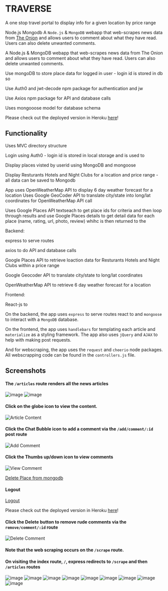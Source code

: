 # TRAVERSE

A one stop travel portal to display info for a given location by price range

Node.js Mongodb 
A `Node.js` &amp; `MongoDB` webapp that web-scrapes news data from [The Onion](http://www.theonion.com/) and allows users to comment about what they have read. Users can also delete unwanted comments.

A Node.js & MongoDB webapp that web-scrapes news data from The Onion and allows users to comment about what they have read. Users can also delete unwanted comments.

Use mongoDB to store place data for logged in user - login id is stored in db so 

Use Auth0 and jwt-decode npm package for authentication and jw

Use Axios npm package for API and database calls

Uses mongooose model for database schema

Please check out the deployed version in Heroku [here](https://traverse2.herokuapp.com/)!

## Functionality
Uses MVC directory structure

Login using Auth0 - login id is stored in local storage and is used to 

Display places visted by userid using MongoDB and mongoose

Display Resturants Hotels and Night Clubs for a location and price range - all data can be saved to Mongodb 

App uses OpenWeatherMap API to display 6 day weather forecast for a location
Uses Google GeoCoder API to translate city/state into long/lat coordinates for OpenWeatherMap API call

Uses Google Places API textseach to get place ids for criteria and then loop through results 
and use Google Places details to get detail data for each place (name, rating, url, photo, review) whihc is then returned to the

Backend:

express to serve routes

axios to do API and database calls

Google Places API to retrieve loaction data for Resturants Hotels and Night Clubs within a price range

Google Geocoder API to translate city/state to long/lat coordinates 

OpenWeatherMap API to retrieve 6 day weather forecast for a location

Frontend:

React-js to 




On the backend, the app uses `express` to serve routes react to  and `mongoose` to interact with a `MongoDB` database.

On the frontend, the app uses `handlebars` for templating each article and `materialize` as a styling framework. The app also uses `jQuery` and `AJAX` to help with making post requests.

And for webscraping, the app uses the `request` and `cheerio` node packages. All webscrapping code can be found in the `controllers.js` file.

## Screenshots
#### The `/articles` route renders all the news articles
![image](https://user-images.githubusercontent.com/26799439/35976200-5e5d4aec-0cad-11e8-9f53-45634eb289e1.png)
![image](https://user-images.githubusercontent.com/26799439/35976214-69012f40-0cad-11e8-9f94-534da34da391.png)


#### Click on the globe icon to view the content.
![Article Content](/screenshots/article.png)

#### Click the Chat Bubble icon to add a comment via the `/add/comment/:id` post route
![Add Comment](/screenshots/add-comment.png)

#### Click the Thumbs up/down icon to view comments
![View Comment](/screenshots/view-comment.png)


[Delete Place from mongodb ](https://user-images.githubusercontent.com/26799439/35977803-099f98f2-0cb2-11e8-8614-94204718afa7.png)


#### Logout
[Logout](https://user-images.githubusercontent.com/26799439/35977803-099f98f2-0cb2-11e8-8614-94204718afa7.png)

Please check out the deployed version in Heroku [here](https://user-images.githubusercontent.com/26799439/35977803-099f98f2-0cb2-11e8-8614-94204718afa7.png)!
#### Click the Delete button to remove rude comments via the `remove/comment/:id` route
![Delete Comment](https://user-images.githubusercontent.com/26799439/35977803-099f98f2-0cb2-11e8-8614-94204718afa7.png)

#### Note that the web scraping occurs on the `/scrape` route.
#### On visiting the index route, `/`, express redirects to `/scrape` and then `/articles` routes


![image](https://user-images.githubusercontent.com/26799439/35977605-8efb0afa-0cb1-11e8-8f9d-d6f7a1cc49d1.png)
![image](https://user-images.githubusercontent.com/26799439/35977634-a1726d22-0cb1-11e8-9c1a-01e285cb13f4.png)
![image](https://user-images.githubusercontent.com/26799439/35977656-b0fa9e36-0cb1-11e8-8a0d-e8165e0ca1b9.png)
![image](https://user-images.githubusercontent.com/26799439/35977671-bfa0d7e8-0cb1-11e8-853e-2eb54c9212c8.png)
![image](https://user-images.githubusercontent.com/26799439/35977687-c9192ca8-0cb1-11e8-92e8-ab847a0280c5.png)
![image](https://user-images.githubusercontent.com/26799439/35977702-d6b3d26e-0cb1-11e8-8e26-13f84d58ed50.png)
![image](https://user-images.githubusercontent.com/26799439/35977743-eeae3a08-0cb1-11e8-8484-cdb73b560a2f.png)
![image](https://user-images.githubusercontent.com/26799439/35977779-fc171372-0cb1-11e8-856e-91ac791549fd.png)
![image](https://user-images.githubusercontent.com/26799439/35977803-099f98f2-0cb2-11e8-8614-94204718afa7.png)

